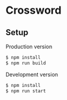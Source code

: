 # Crossword

## Setup

Production version

```sh
$ npm install
$ npm run build
```

Development version

```sh
$ npm install
$ npm run start
```
